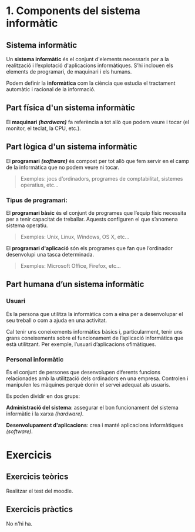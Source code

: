 # 1. Components del sistema informàtic

## Sistema informàtic

Un **sistema informàtic** és el conjunt d'elements necessaris per a la realització i l’explotació d'aplicacions informàtiques. S’hi inclouen els elements de programari, de maquinari i els humans.

Podem definir la **informàtica** com la ciència que estudia el tractament automàtic i racional de la informació.

## Part física d'un sistema informàtic

El **maquinari** _**\(hardware\)**_ fa referència a tot allò que podem veure i tocar \(el monitor, el teclat, la CPU, etc.\).

## Part lògica d'un sistema informàtic

El **programari** _**\(software\)**_ és compost per tot allò que fem servir en el camp de la informàtica que no podem veure ni tocar.

> Exemples: jocs d’ordinadors, programes de comptabilitat, sistemes operatius, etc...

### Tipus de programari:

El **programari bàsic** és el conjunt de programes que l’equip físic necessita per a tenir capacitat de treballar. Aquests configuren el que s’anomena sistema operatiu.

> Exemples: Unix, Linux, Windows, OS X, etc...

El **programari d'aplicació** són els programes que fan que l’ordinador desenvolupi una tasca determinada.

> Exemples: Microsoft Office, Firefox, etc...

## Part humana d’un sistema informàtic

### Usuari

És la persona que utilitza la informàtica com a eina per a desenvolupar el seu treball o com a ajuda en una activitat.

Cal tenir uns coneixements informàtics bàsics i, particularment, tenir uns grans coneixements sobre el funcionament de l’aplicació informàtica que està utilitzant. Per exemple, l’usuari d’aplicacions ofimàtiques.

### Personal informàtic

És el conjunt de persones que desenvolupen diferents funcions relacionades amb la utilització dels ordinadors en una empresa. Controlen i manipulen les màquines perquè donin el servei adequat als usuaris.

Es poden dividir en dos grups:

**Administració del sistema**: assegurar el bon funcionament del sistema informàtic i la xarxa _\(hardware\)_.

**Desenvolupament d'aplicacions**: crea i manté aplicacions informàtiques _\(software\)_.

# Exercicis

## Exercicis teòrics

Realitzar el test del moodle.

## Exercicis pràctics

No n'hi ha.
